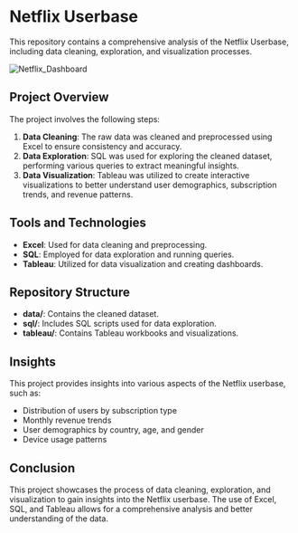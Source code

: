# Netflix Userbase

This repository contains a comprehensive analysis of the Netflix Userbase, including data cleaning, exploration, and visualization processes.

![Netflix_Dashboard](https://github.com/user-attachments/assets/1b3a4937-902b-4566-8f11-bff265adfde7)


## Project Overview

The project involves the following steps:

1. **Data Cleaning**: The raw data was cleaned and preprocessed using Excel to ensure consistency and accuracy.
2. **Data Exploration**: SQL was used for exploring the cleaned dataset, performing various queries to extract meaningful insights.
3. **Data Visualization**: Tableau was utilized to create interactive visualizations to better understand user demographics, subscription trends, and revenue patterns.

## Tools and Technologies

- **Excel**: Used for data cleaning and preprocessing.
- **SQL**: Employed for data exploration and running queries.
- **Tableau**: Utilized for data visualization and creating dashboards.

## Repository Structure

- **data/**: Contains the cleaned dataset.
- **sql/**: Includes SQL scripts used for data exploration.
- **tableau/**: Contains Tableau workbooks and visualizations.

## Insights

This project provides insights into various aspects of the Netflix userbase, such as:

- Distribution of users by subscription type
- Monthly revenue trends
- User demographics by country, age, and gender
- Device usage patterns

## Conclusion

This project showcases the process of data cleaning, exploration, and visualization to gain insights into the Netflix userbase. The use of Excel, SQL, and Tableau allows for a comprehensive analysis and better understanding of the data.
